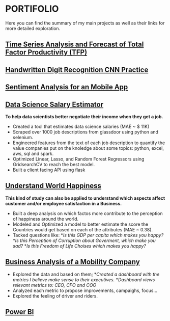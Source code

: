 # PORTIFOLIO
Here you can find the summary of my main projects as well as their links for more detailed exploration.

## [Time Series Analysis and Forecast of Total Factor Productivity (TFP)](https://github.com/rmarques0/tfp_analysis)
## [Handwritten Digit Recognition CNN Practice](https://github.com/rmarques0/mnist_digit_recognition)
## [Sentiment Analysis for an Mobile App](https://github.com/rmarques0/sentiment_analysis)

## [Data Science Salary Estimator](https://github.com/rmarques0/ds_salary_proj)

**To help data scientists better negotiate their income when they get a job.**

* Created a tool that estimates data science salaries (MAE ~ $ 11K) 
* Scraped over 1000 job descriptions from glassdoor using python and selenium.
* Engineered features from the text of each job description to quantify the value companies put on the knoledge about some topics: python, excel, aws, sql and spark.
* Optimized Linear, Lasso, and Random Forest Regressors using GridsearchCV to reach the best model.
* Built a client facing API using flask



## [Understand World Happiness](https://www.kaggle.com/rmarques0/world-happiness-overview)

**This kind of study can also be applied to understand which aspects affect customer and/or employee satisfaction in a Business.**


* Built a deep analysis on which factos more contribute to the perception of happiness around the world.
* Modeled and Optimized a model to better estimate the score the Countries would get based on each of the attributes (MAE ~ 0.38).
* Tacked questions like: 
  *_Is this GDP per capita which makes you happy?_
  *_Is this Perception of Corruption about Goverment, which make you sad?_
  *_Is this Freedom of Life Choises which makes you happy?_
  
  
  
  
## [Business Analysis of a Mobility Company](https://github.com/rmarques0/Business-Analysis-99)  


* Explored the data and based on them; 
  *_Created a dashboard with the metrics I believe make sense to their executives._
  *_Dashboard views relevant metrics to: CEO, CFO and COO_
* Analyzed each metric to propose improvements, campaighs, focus...
* Explored the feeling of driver and riders.

 
## [Power BI](https://github.com/rmarques0/dashboards)

